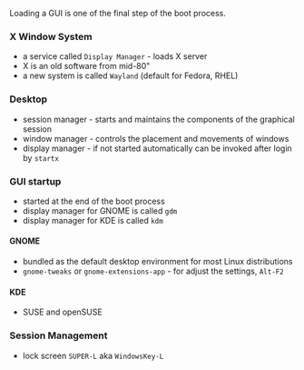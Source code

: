 
Loading a GUI is one of the final step of the boot process.
### X Window System

- a service called `Display Manager` - loads X server
- X is an old software from mid-80"
- a new system is called `Wayland` (default for Fedora, RHEL)

### Desktop

- session manager - starts and maintains the components of the graphical session
- window manager - controls the placement and movements of windows
- display manager - if not started automatically can be invoked after login by `startx`

### GUI startup

- started at the end of the boot process
- display manager for GNOME is called `gdm`
- display manager for KDE is called `kdm`

#### GNOME

- bundled as the default desktop environment for most Linux distributions
- `gnome-tweaks` or `gnome-extensions-app` - for adjust the settings, `Alt-F2`

#### KDE

 - SUSE and openSUSE


### Session Management

- lock screen `SUPER-L` aka `WindowsKey-L`
